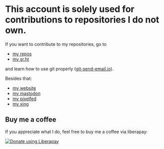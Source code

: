 <h1>This account is solely used for contributions to repositories I do not own.</h1>

If you want to contribute to my repositories, go to

* [my repos](https://git.beyermatthi.as)
* [my sr.ht](https://git.sr.ht/~matthiasbeyer)

and learn how to use git properly ([git-send-email.io](https://git-send-email.io)).

Besides that:

* [my website](https://beyermatthias.de)
* <a rel="me" href="https://mastodon.technology/@musicmatze">my mastodon</a>
* [my pixelfed](https://pixelfed.social/musicmatze)
* [my xing](https://www.xing.com/profile/Matthias_Beyer47)

<h2>Buy me a coffee</h2>

If you appreciate what I do, feel free to buy me a coffee via liberapay:

<noscript><a href="https://liberapay.com/musicmatze/donate"><img alt="Donate using Liberapay" src="https://liberapay.com/assets/widgets/donate.svg"></a></noscript>
